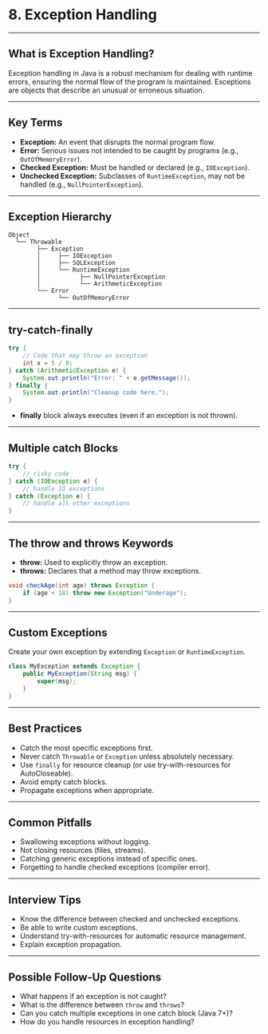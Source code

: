 # 8. Exception Handling

---

## What is Exception Handling?

Exception handling in Java is a robust mechanism for dealing with runtime errors, ensuring the normal flow of the program is maintained. Exceptions are objects that describe an unusual or erroneous situation.

---

## Key Terms

- **Exception:** An event that disrupts the normal program flow.
- **Error:** Serious issues not intended to be caught by programs (e.g., `OutOfMemoryError`).
- **Checked Exception:** Must be handled or declared (e.g., `IOException`).
- **Unchecked Exception:** Subclasses of `RuntimeException`, may not be handled (e.g., `NullPointerException`).

---

## Exception Hierarchy

```
Object
  └── Throwable
        ├── Exception
        │     ├── IOException
        │     ├── SQLException
        │     └── RuntimeException
        │           ├── NullPointerException
        │           └── ArithmeticException
        └── Error
              └── OutOfMemoryError
```

---

## try-catch-finally

```java
try {
    // Code that may throw an exception
    int x = 5 / 0;
} catch (ArithmeticException e) {
    System.out.println("Error: " + e.getMessage());
} finally {
    System.out.println("Cleanup code here.");
}
```
- **finally** block always executes (even if an exception is not thrown).

---

## Multiple catch Blocks

```java
try {
    // risky code
} catch (IOException e) {
    // handle IO exceptions
} catch (Exception e) {
    // handle all other exceptions
}
```

---

## The throw and throws Keywords

- **throw:** Used to explicitly throw an exception.
- **throws:** Declares that a method may throw exceptions.

```java
void checkAge(int age) throws Exception {
    if (age < 18) throw new Exception("Underage");
}
```

---

## Custom Exceptions

Create your own exception by extending `Exception` or `RuntimeException`.

```java
class MyException extends Exception {
    public MyException(String msg) {
        super(msg);
    }
}
```

---

## Best Practices

- Catch the most specific exceptions first.
- Never catch `Throwable` or `Exception` unless absolutely necessary.
- Use `finally` for resource cleanup (or use try-with-resources for AutoCloseable).
- Avoid empty catch blocks.
- Propagate exceptions when appropriate.

---

## Common Pitfalls

- Swallowing exceptions without logging.
- Not closing resources (files, streams).
- Catching generic exceptions instead of specific ones.
- Forgetting to handle checked exceptions (compiler error).

---

## Interview Tips

- Know the difference between checked and unchecked exceptions.
- Be able to write custom exceptions.
- Understand try-with-resources for automatic resource management.
- Explain exception propagation.

---

## Possible Follow-Up Questions

- What happens if an exception is not caught?
- What is the difference between `throw` and `throws`?
- Can you catch multiple exceptions in one catch block (Java 7+)?
- How do you handle resources in exception handling?
